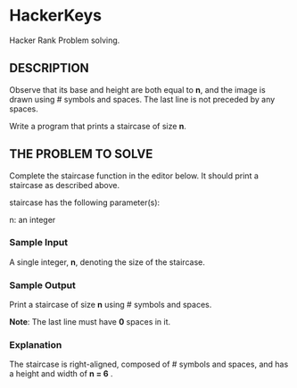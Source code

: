 # HackerKeys

Hacker Rank Problem solving.

## DESCRIPTION

Observe that its base and height are both equal to **n**, and the image is drawn using # symbols and spaces. The last line is not preceded by any spaces.

Write a program that prints a staircase of size **n**.

## THE PROBLEM TO SOLVE

Complete the staircase function in the editor below. It should print a staircase as described above.

staircase has the following parameter(s):

n: an integer

### Sample Input

A single integer, **n**, denoting the size of the staircase.

### Sample Output

Print a staircase of size **n** using # symbols and spaces.

**Note**: The last line must have **0** spaces in it.

### Explanation

The staircase is right-aligned, composed of # symbols and spaces, and has a height and width of **n = 6** .
